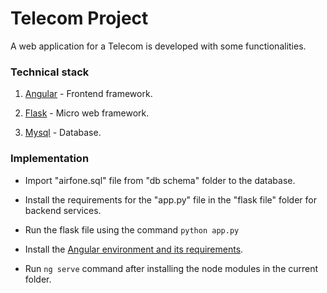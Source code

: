 # Telecom Project

A web application for a Telecom is developed with some functionalities.

### Technical stack

1. [Angular](https://angular.io/) - Frontend framework.

2. [Flask](https://palletsprojects.com/p/flask/) - Micro web framework.

3. [Mysql](https://www.mysql.com/) - Database.

### Implementation

* Import "airfone.sql" file from "db schema" folder to the database.

* Install the requirements for the "app.py" file in the "flask file" folder for backend services.

* Run the flask file using the command ```python app.py```

* Install the [Angular environment and its requirements](https://angular.io/guide/setup-local).

* Run ```ng serve``` command after installing the node modules in the current folder.
